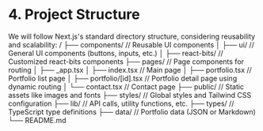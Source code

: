 # 4. Project Structure
We will follow Next.js's standard directory structure, considering reusability and scalability:
/
├── components/          // Reusable UI components
│   ├── ui/              // General UI components (buttons, inputs, etc.)
│   ├── react-bits/      // Customized react-bits components
├── pages/               // Page components for routing
│   ├── _app.tsx
│   ├── index.tsx        // Main page
│   ├── portfolio.tsx    // Portfolio list page
│   ├── portfolio/[id].tsx // Portfolio detail page using dynamic routing
│   └── contact.tsx      // Contact page
├── public/              // Static assets like images and fonts
├── styles/              // Global styles and Tailwind CSS configuration
├── lib/                 // API calls, utility functions, etc.
├── types/               // TypeScript type definitions
├── data/                // Portfolio data (JSON or Markdown)
└── README.md

